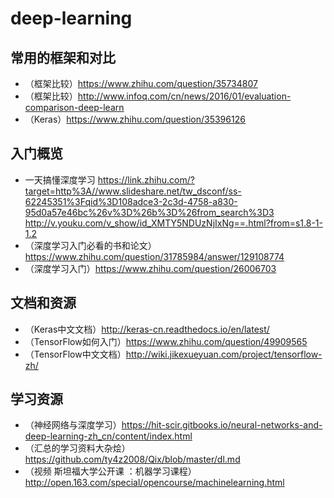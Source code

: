# deep-learning


## 常用的框架和对比

- （框架比较）https://www.zhihu.com/question/35734807
- （框架比较）http://www.infoq.com/cn/news/2016/01/evaluation-comparison-deep-learn
- （Keras）https://www.zhihu.com/question/35396126


## 入门概览

- 一天搞懂深度学习 
   https://link.zhihu.com/?target=http%3A//www.slideshare.net/tw_dsconf/ss-62245351%3Fqid%3D108adce3-2c3d-4758-a830-95d0a57e46bc%26v%3D%26b%3D%26from_search%3D3
   http://v.youku.com/v_show/id_XMTY5NDUzNjIxNg==.html?from=s1.8-1-1.2
- （深度学习入门必看的书和论文）https://www.zhihu.com/question/31785984/answer/129108774
- （深度学习入门）https://www.zhihu.com/question/26006703

## 文档和资源

- （Keras中文文档）http://keras-cn.readthedocs.io/en/latest/
- （TensorFlow如何入门）https://www.zhihu.com/question/49909565
- （TensorFlow中文文档）http://wiki.jikexueyuan.com/project/tensorflow-zh/

## 学习资源
- （神经网络与深度学习）https://hit-scir.gitbooks.io/neural-networks-and-deep-learning-zh_cn/content/index.html
- （汇总的学习资料大杂烩）https://github.com/ty4z2008/Qix/blob/master/dl.md
- （视频 斯坦福大学公开课 ：机器学习课程）http://open.163.com/special/opencourse/machinelearning.html





